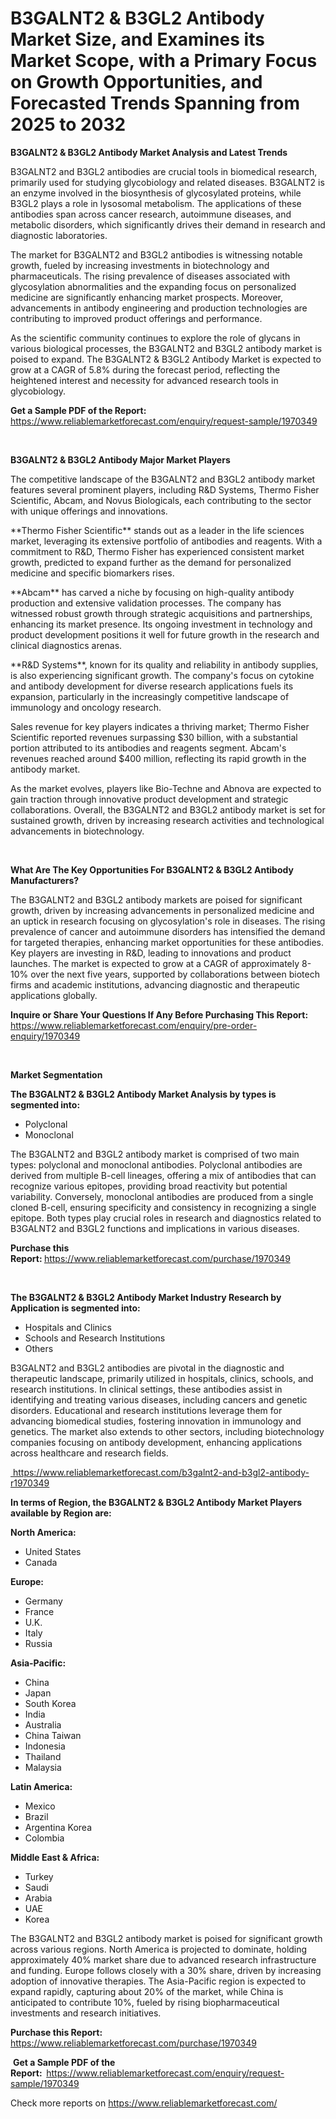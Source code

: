<p><h1>B3GALNT2 & B3GL2 Antibody Market Size, and Examines its Market Scope, with a Primary Focus on Growth Opportunities, and Forecasted Trends Spanning from 2025 to 2032</h1></p><p><strong>B3GALNT2 & B3GL2 Antibody Market Analysis and Latest Trends</strong></p>
<p><p>B3GALNT2 and B3GL2 antibodies are crucial tools in biomedical research, primarily used for studying glycobiology and related diseases. B3GALNT2 is an enzyme involved in the biosynthesis of glycosylated proteins, while B3GL2 plays a role in lysosomal metabolism. The applications of these antibodies span across cancer research, autoimmune diseases, and metabolic disorders, which significantly drives their demand in research and diagnostic laboratories.</p><p>The market for B3GALNT2 and B3GL2 antibodies is witnessing notable growth, fueled by increasing investments in biotechnology and pharmaceuticals. The rising prevalence of diseases associated with glycosylation abnormalities and the expanding focus on personalized medicine are significantly enhancing market prospects. Moreover, advancements in antibody engineering and production technologies are contributing to improved product offerings and performance.</p><p>As the scientific community continues to explore the role of glycans in various biological processes, the B3GALNT2 and B3GL2 antibody market is poised to expand. The B3GALNT2 & B3GL2 Antibody Market is expected to grow at a CAGR of 5.8% during the forecast period, reflecting the heightened interest and necessity for advanced research tools in glycobiology.</p></p>
<p><strong>Get a Sample PDF of the Report:&nbsp;</strong> <a href="https://www.reliablemarketforecast.com/enquiry/request-sample/1970349?utm_campaign=2288&utm_medium=2&utm_source=Github&utm_content=ia&utm_term=09032025&utm_id=b3galnt2-b3gl2-antibody">https://www.reliablemarketforecast.com/enquiry/request-sample/1970349</a></p>
<p>&nbsp;</p>
<p><strong>B3GALNT2 & B3GL2 Antibody Major Market Players</strong></p>
<p><p>The competitive landscape of the B3GALNT2 and B3GL2 antibody market features several prominent players, including R&D Systems, Thermo Fisher Scientific, Abcam, and Novus Biologicals, each contributing to the sector with unique offerings and innovations.</p><p>**Thermo Fisher Scientific** stands out as a leader in the life sciences market, leveraging its extensive portfolio of antibodies and reagents. With a commitment to R&D, Thermo Fisher has experienced consistent market growth, predicted to expand further as the demand for personalized medicine and specific biomarkers rises.</p><p>**Abcam** has carved a niche by focusing on high-quality antibody production and extensive validation processes. The company has witnessed robust growth through strategic acquisitions and partnerships, enhancing its market presence. Its ongoing investment in technology and product development positions it well for future growth in the research and clinical diagnostics arenas.</p><p>**R&D Systems**, known for its quality and reliability in antibody supplies, is also experiencing significant growth. The company's focus on cytokine and antibody development for diverse research applications fuels its expansion, particularly in the increasingly competitive landscape of immunology and oncology research.</p><p>Sales revenue for key players indicates a thriving market; Thermo Fisher Scientific reported revenues surpassing $30 billion, with a substantial portion attributed to its antibodies and reagents segment. Abcam's revenues reached around $400 million, reflecting its rapid growth in the antibody market.</p><p>As the market evolves, players like Bio-Techne and Abnova are expected to gain traction through innovative product development and strategic collaborations. Overall, the B3GALNT2 and B3GL2 antibody market is set for sustained growth, driven by increasing research activities and technological advancements in biotechnology.</p></p>
<p>&nbsp;</p>
<p><strong>What Are The Key Opportunities For B3GALNT2 & B3GL2 Antibody Manufacturers?</strong></p>
<p><p>The B3GALNT2 and B3GL2 antibody markets are poised for significant growth, driven by increasing advancements in personalized medicine and an uptick in research focusing on glycosylation's role in diseases. The rising prevalence of cancer and autoimmune disorders has intensified the demand for targeted therapies, enhancing market opportunities for these antibodies. Key players are investing in R&D, leading to innovations and product launches. The market is expected to grow at a CAGR of approximately 8-10% over the next five years, supported by collaborations between biotech firms and academic institutions, advancing diagnostic and therapeutic applications globally.</p></p>
<p><strong>Inquire or Share Your Questions If Any Before Purchasing This Report:</strong> <a href="https://www.reliablemarketforecast.com/enquiry/pre-order-enquiry/1970349?utm_campaign=2288&utm_medium=2&utm_source=Github&utm_content=ia&utm_term=09032025&utm_id=b3galnt2-b3gl2-antibody">https://www.reliablemarketforecast.com/enquiry/pre-order-enquiry/1970349</a></p>
<p>&nbsp;</p>
<p><strong>Market Segmentation</strong></p>
<p><strong>The B3GALNT2 & B3GL2 Antibody Market Analysis by types is segmented into:</strong></p>
<p><ul><li>Polyclonal</li><li>Monoclonal</li></ul></p>
<p><p>The B3GALNT2 and B3GL2 antibody market is comprised of two main types: polyclonal and monoclonal antibodies. Polyclonal antibodies are derived from multiple B-cell lineages, offering a mix of antibodies that can recognize various epitopes, providing broad reactivity but potential variability. Conversely, monoclonal antibodies are produced from a single cloned B-cell, ensuring specificity and consistency in recognizing a single epitope. Both types play crucial roles in research and diagnostics related to B3GALNT2 and B3GL2 functions and implications in various diseases.</p></p>
<p><strong>Purchase this Report:&nbsp;</strong><a href="https://www.reliablemarketforecast.com/purchase/1970349?utm_campaign=2288&utm_medium=2&utm_source=Github&utm_content=ia&utm_term=09032025&utm_id=b3galnt2-b3gl2-antibody">https://www.reliablemarketforecast.com/purchase/1970349</a></p>
<p>&nbsp;</p>
<p><strong>The B3GALNT2 & B3GL2 Antibody Market Industry Research by Application is segmented into:</strong></p>
<p><ul><li>Hospitals and Clinics</li><li>Schools and Research Institutions</li><li>Others</li></ul></p>
<p><p>B3GALNT2 and B3GL2 antibodies are pivotal in the diagnostic and therapeutic landscape, primarily utilized in hospitals, clinics, schools, and research institutions. In clinical settings, these antibodies assist in identifying and treating various diseases, including cancers and genetic disorders. Educational and research institutions leverage them for advancing biomedical studies, fostering innovation in immunology and genetics. The market also extends to other sectors, including biotechnology companies focusing on antibody development, enhancing applications across healthcare and research fields.</p></p>
<p><a href="https://www.reliablemarketforecast.com/b3galnt2-and-b3gl2-antibody-r1970349?utm_campaign=2288&utm_medium=2&utm_source=Github&utm_content=ia&utm_term=09032025&utm_id=b3galnt2-b3gl2-antibody">&nbsp;https://www.reliablemarketforecast.com/b3galnt2-and-b3gl2-antibody-r1970349</a></p>
<p><strong>In terms of Region, the B3GALNT2 & B3GL2 Antibody Market Players available by Region are:</strong></p>
<p>
    <p> <strong> North America: </strong>
        <ul>
            <li>United States</li>
            <li>Canada</li>
        </ul>
        </p> 
    <p> <strong> Europe: </strong>
        <ul>
            <li>Germany</li>
            <li>France</li>
            <li>U.K.</li>
            <li>Italy</li>
            <li>Russia</li>
        </ul>
        </p> 
    <p> <strong> Asia-Pacific: </strong>
        <ul>
            <li>China</li>
            <li>Japan</li>
            <li>South Korea</li>
            <li>India</li>
            <li>Australia</li>
            <li>China Taiwan</li>
            <li>Indonesia</li>
            <li>Thailand</li>
            <li>Malaysia</li>
        </ul>
        </p> 
    <p> <strong> Latin America: </strong>
        <ul>
            <li>Mexico</li>
            <li>Brazil</li>
            <li>Argentina Korea</li>
            <li>Colombia</li>
        </ul>
        </p> 
    <p> <strong> Middle East & Africa: </strong>
        <ul>
            <li>Turkey</li>
            <li>Saudi</li>
            <li>Arabia</li>
            <li>UAE</li>
            <li>Korea</li>
        </ul>
    </p>
    </p>
<p><p>The B3GALNT2 and B3GL2 antibody market is poised for significant growth across various regions. North America is projected to dominate, holding approximately 40% market share due to advanced research infrastructure and funding. Europe follows closely with a 30% share, driven by increasing adoption of innovative therapies. The Asia-Pacific region is expected to expand rapidly, capturing about 20% of the market, while China is anticipated to contribute 10%, fueled by rising biopharmaceutical investments and research initiatives.</p></p>
<p><strong>Purchase this Report: </strong><a href="https://www.reliablemarketforecast.com/purchase/1970349?utm_campaign=2288&utm_medium=2&utm_source=Github&utm_content=ia&utm_term=09032025&utm_id=b3galnt2-b3gl2-antibody">https://www.reliablemarketforecast.com/purchase/1970349</a></p>
<p>&nbsp;<strong>Get a Sample PDF of the Report:&nbsp;&nbsp;</strong><a href="https://www.reliablemarketforecast.com/enquiry/request-sample/1970349?utm_campaign=2288&utm_medium=2&utm_source=Github&utm_content=ia&utm_term=09032025&utm_id=b3galnt2-b3gl2-antibody">https://www.reliablemarketforecast.com/enquiry/request-sample/1970349</a></p>
<p><strong></strong></p>
<p>Check more reports on <a href="https://www.reliablemarketforecast.com/?utm_campaign=2288&utm_medium=2&utm_source=Github&utm_content=ia&utm_term=09032025&utm_id=b3galnt2-b3gl2-antibody">https://www.reliablemarketforecast.com/</a></p>
